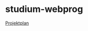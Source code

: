 studium-webprog
===============

[Projektplan](https://github.com/mttsh/studium-webprog-3d-game/wiki/Projektplan)
